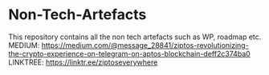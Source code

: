# Non-Tech-Artefacts
This repository contains all the non tech artefacts such as WP, roadmap etc.
MEDIUM: https://medium.com/@message_28841/ziptos-revolutionizing-the-crypto-experience-on-telegram-on-aptos-blockchain-deff2c374ba0
LINKTREE: https://linktr.ee/ziptoseverywhere
